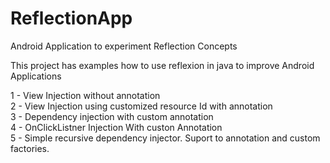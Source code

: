 # ReflectionApp
Android Application to experiment Reflection Concepts

This project has examples how to use reflexion in java to improve Android Applications

1 - View Injection without annotation
<br/>
2 - View Injection using customized resource Id with annotation
<br/>
3 - Dependency injection with custom annotation
<br/>
4 - OnClickListner Injection With custon Annotation
<br/>
5 - Simple recursive dependency injector. Suport to annotation and custom factories.
